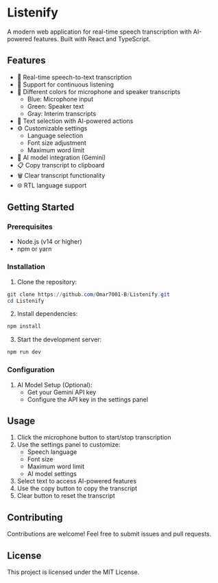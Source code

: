 # Listenify

A modern web application for real-time speech transcription with AI-powered features. Built with React and TypeScript.

## Features

- 🎤 Real-time speech-to-text transcription
- 🔄 Support for continuous listening
- 🎨 Different colors for microphone and speaker transcripts
  - Blue: Microphone input
  - Green: Speaker text
  - Gray: Interim transcripts
- 📝 Text selection with AI-powered actions
- ⚙️ Customizable settings
  - Language selection
  - Font size adjustment
  - Maximum word limit
- 🤖 AI model integration (Gemini)
- 📋 Copy transcript to clipboard
- 🗑️ Clear transcript functionality
- 🌐 RTL language support

## Getting Started

### Prerequisites

- Node.js (v14 or higher)
- npm or yarn

### Installation

1. Clone the repository:
```powershell
git clone https://github.com/Omar7001-B/Listenify.git
cd Listenify
```

2. Install dependencies:
```powershell
npm install
```

3. Start the development server:
```powershell
npm run dev
```

### Configuration

1. AI Model Setup (Optional):
   - Get your Gemini API key
   - Configure the API key in the settings panel

## Usage

1. Click the microphone button to start/stop transcription
2. Use the settings panel to customize:
   - Speech language
   - Font size
   - Maximum word limit
   - AI model settings
3. Select text to access AI-powered features
4. Use the copy button to copy the transcript
5. Clear button to reset the transcript

## Contributing

Contributions are welcome! Feel free to submit issues and pull requests.

## License

This project is licensed under the MIT License. 